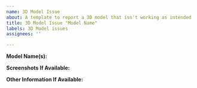 ```yaml
---
name: 3D Model Issue
about: A template to report a 3D model that isn't working as intended
title: 3D Model Issue "Model Name"
labels: 3D Model issues
assignees: ''

---
```


**Model Name(s):**



**Screenshots If Available:**



**Other Information If Available:**
